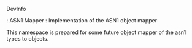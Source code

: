 ﻿DevInfo

: ASN1 Mapper
: Implementation of the ASN1 object mapper


This namespace is prepared for some future object mapper of the asn1 types to objects.
